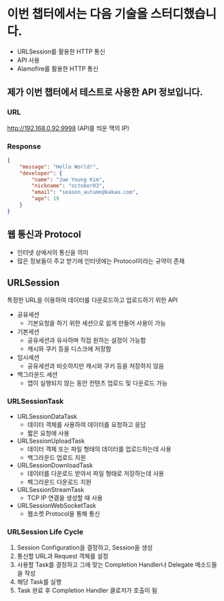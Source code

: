 # 이번 챕터에서는 다음 기술을 스터디했습니다.

- URLSession를 활용한 HTTP 통신
- API 사용
- Alamofire를 활용한 HTTP 통신

## 제가 이번 챕터에서 테스트로 사용한 API 정보입니다.
### URL
http://192.168.0.92:9998 (API를 띄운 맥의 IP)
### Response
```json
{
    "message": "Hello World!",
    "developer": {
        "name": "Jae Young Kim",
        "nickname": "october03",
        "email": "season_autumn@kakao.com",
        "age": 19
    }
}
```

## 웹 통신과 Protocol

- 인터넷 상에서의 통신을 의미
- 많은 정보들이 주고 받기에 인터넷에는 Protocol이라는 규약이 존재

## URLSession
특정한 URL을 이용하여 데이터를 다운로드하고 업로드하기 위한 API

- 공유세션
  + 기본요청을 하기 위한 세션으로 쉽게 만들어 사용이 가능
- 기본세션
  + 공유세션과 유사하며 직접 원하는 설정이 가능함
  + 캐시와 쿠키 등을 디스크에 저장함
- 임시세션
  + 공유세션과 비슷하지만 캐시와 쿠키 등을 저장하지 않음
- 백그라운드 세션
  + 앱이 실행되지 않는 동안 컨텐츠 업로드 및 다운로드 가능

### URLSessionTask

- URLSessionDataTask
  + 데이터 객체를 사용하여 데이터를 요청하고 응답
  + 짧은 요청에 사용
- URLSessionUploadTask
  + 데이터 객체 또는 파일 형태의 데이터를 업로드하는데 사용
  + 백그라운드 업로드 지원
- URLSessionDownloadTask
  + 데이터를 다운로드 받아서 파일 형태로 저장하는데 사용
  + 벡그라운드 다운로드 지원
- URLSessionStreamTask
  + TCP IP 연결을 생성할 때 사용
- URLSessionWebSocketTask
  + 웹소켓 Protocol을 통해 통신

### URLSession Life Cycle

1. Session Configuration을 결정하고, Session을 생성
2. 통신할 URL과 Request 객체를 설정
3. 사용할 Task를 결정하고 그에 맞는 Completion Handler나 Delegate 메소드들을 작성
4. 해당 Task를 실행
5. Task 완료 후 Completion Handler 클로저가 호출이 됨